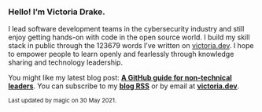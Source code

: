 ### Hello! I’m Victoria Drake.

I lead software development teams in the cybersecurity industry and still enjoy getting hands-on with code in the open source world. I build my skill stack in public through the 123679 words I’ve written on [victoria.dev](https://victoria.dev). I hope to empower people to learn openly and fearlessly through knowledge sharing and technology leadership.

You might like my latest blog post: **[A GitHub guide for non-technical leaders](https://victoria.dev/blog/a-github-guide-for-non-technical-leaders/)**. You can subscribe to my [**blog RSS**](https://victoria.dev/index.xml) or by email at [**victoria.dev**](https://victoria.dev).

<sub>Last updated by magic on 30 May 2021.</sub>
